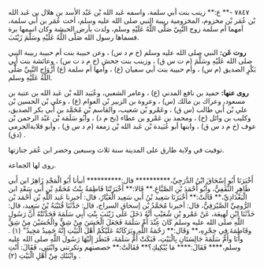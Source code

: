 ٧٨٤٧ -** ع:** زينب بنت أبي سلمة، واسمه عَبد الله بْن عَبْد الأسد بن هلال بن عَبد الله بْن عُمَر بْن مخزوم، المخزومية ربيبة النبي صلى الله عليه وسلم، أخت عُمَر بن أَبي سلمة، أمهما أم سلمة زوج النَّبِيّ صَلَّى اللَّهُ عَلَيْهِ وسلم، ولدت بأرض الحبشة وكان اسمها برة فسماها رسول الله صَلَّى اللَّهُ عَلَيْهِ وسَلَّمَ زَيْنَبَ.

**روت عَن:** النبي صلى الله عليه وسلم (خ م د س) ، وعن حبيبة بنت أم حبيبة ربيبة النبي صلى الله عَلَيْهِ وسَلَّمَ (م ت س ق) ، وزينب بنت جحش (خ م د ت س) ، وعائشة بنت أَبِي بَكْرٍ الصديق (م س) ، وأم حبيبة بنت أبي سفيان (ع) ، وأمها أم سلمة (ع) أَزْوَاجِ النَّبِيِّ صَلَّى اللَّهُ عَلَيْهِ وسلم.

**روى عنها:** حميد بن نافع المدني (ع) ، وعامر الشعبي، وعُبَيد الله بْن عَبد الله بن عتبة بن مسعود، وعراك بن مالك (س) ، وعروة بن الزبير بْن العوام (ع) ، وعلي بْن الحسين بْن علي بْن أَبي طالب (س ق) ، وعَمْرو بْن شعيب، والقاسم بْن مُحَمَّد بن أَبي بكر الصديق، وكليب بن وائل (خ) ، ومحمد بن عَمْرو بن عطاء (بخ م د) ، وأَبُو سَلَمَة بْن عَبْد الرحمن بْن عوف (خ م د س ق) ، وابنها أبو عُبَيدة بْن عَبد الله بْن زمعة (م د س ق) ، وأبو قلابةالجرمي (دق) .

توفيت في ولاية طارق على المدينة سنة ثلاث وسبعين وحضر ابن عُمَر جنازتها.

روى لها الجماعة.

أَخْبَرَنَا أَبُو إِسْحَاقَ ابْنُ الدَّرَجِيِّ،********** قال:********** أنبأنا أَبُو الْمَجْدِ زَاهِرُ ابن أَبي طَاهِرٍ الثَّقَفِيُّ، وأَبُو أَحْمَدَ بْنِ الصَّبَّاغِ.** قَالا:** أَخْبَرَتْنَا فَاطِمَةُ بِنْتُ مُحَمَّدِ بْنِ أَبي سَعْدِ ابن الْبَغْدَادِيِّ،** قَالَتْ:** أَخْبَرَنَا سَعِيد بْنُ أَبي سَعِيد الْعَيَّارُ، قال: أخبرنا عَبد اللَّهِ بْن أَحْمَد بْن الرُّومِيِّ الصَّيْرَفِيُّ، قال: أخبرنا مُحَمَّدُ بْن إسحاق السراج، قال: حَدَّثَنَا قُتَيْبَةُ بْنُ سَعِيد، قال: حَدَّثَنَا ابْنِ لَهِيعَة، عَنْ عَمْرو بْنِ شُعَيْبٍ أَنَّهُ دَخَلَ عَلَى زَيْنَبَ بِنْتِ أَبِي سَلَمَةَ فَحَدَّثَتْهُ أَنَّ رَسُول اللَّهِ صلى الله عليه وسلم كَانَ عِنْدَ أُمِّ سَلَمَةَ فَجَعَلَ الْحَسَنَ مِنْ شِقٍّ والْحُسَيْنَ مِنْ شِقٍّ وفَاطِمَةَ فِي حِجْرِهِ،** وَقَال:** رَحْمَةُ اللَّهِ وبَرَكَاتُهُ عَلَيْكُمْ أَهْلَ الْبَيْتِ إِنَّهُ حَمِيدٌ مَجِيدٌ" (١) . وأَنَا وأُمُّ سَلَمَةَ جَالِسَتَانِ بِالْبَيْتِ، فَبَكَتْ أُمُّ سَلَمَةَ، فَنَظَرَ إِلَيْهَا رَسُول اللَّهِ صلى الله عليه وسلم،**** فَقَالَ:**** مَا يُبْكِيكِ؟** فَقَالَتْ:** خصصتهم وتكرتني وابْنَتِي، فَقَالَ: أَنْتِ وابْنَتُكِ مِنْ أَهْلِ الْبَيْتِ (٢) .
